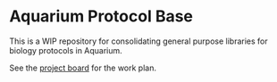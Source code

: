 # Aquarium Protocol Base
This is a WIP repository for consolidating general purpose libraries for biology protocols in Aquarium. 

See the [project board](https://github.com/aquariumbio/protocol-base/projects/1) for the work plan.
